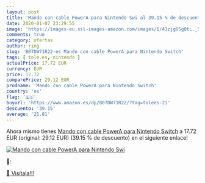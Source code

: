 ```yaml
---
layout: post
title: 'Mando con cable PowerA para Nintendo Swi al 39.15 % de descuento'
date: 2020-01-07 23:29:55
image: 'https://images-eu.ssl-images-amazon.com/images/I/41zjgOSgQtL._SL200_.jpg'
comments: true
category: ofertas
author: ring
slug: 'B07DW71R22-es Mando con cable PowerA para Nintendo Switch'
tags: [ tole.es, nintendo ]
actualPrice: 17.72 EUR
currency: EUR
price: 17.72
comparePrice: 29.12 EUR
prodname: 'Mando con cable PowerA para Nintendo Switch'
country: 'es'
flag: '🇪🇸'
buyurl: 'https://www.amazon.es/dp/B07DW71R22/?tag=tolees-21'
descuento: '39.15'
average: '21.81'
---
```


Ahora mismo tienes [Mando con cable PowerA para Nintendo Switch](https://www.amazon.es/dp/B07DW71R22/?tag=tolees-21) a 17.72 EUR (original: 29.12 EUR) (39.15 %  de descuento) en el siguiente enlace!

[![Mando con cable PowerA para Nintendo Swi](https://images-eu.ssl-images-amazon.com/images/I/41zjgOSgQtL._SL200_.jpg)](https://www.amazon.es/dp/B07DW71R22/?tag=tolees-21)

🔎:


[🛒 Visítala!!!](https://www.amazon.es/dp/B07DW71R22/?tag=tolees-21)
